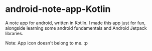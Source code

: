# android-note-app-Kotlin
A note app for android, written in Kotlin.
I made this app just for fun, alongside learning some android fundamentals and Android Jetpack libraries.

Note: App icon doesn't belong to me. :p
